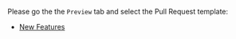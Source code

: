 Please go the the `Preview` tab and select the Pull Request template:

- [New Features](?expand=1&template=new_features.md)
